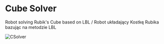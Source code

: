 # Cube Solver
Robot solving Rubik's Cube based on LBL / Robot układający Kostkę Rubika bazując na metodzie LBL 

![CSolver](https://user-images.githubusercontent.com/37414943/59107392-d074cc00-8938-11e9-8fa8-1c349424d220.jpg)

